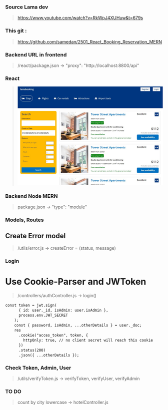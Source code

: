 ### Source Lama dev

> https://www.youtube.com/watch?v=RkWpJ4XUHuw&t=679s

### This git :

> https://github.com/samedan/2501_React_Booking_Reservation_MERN

### Backend URL in frontend

> /react/package.json -> "proxy": "http://localhost:8800/api"

### React

> ![React](https://github.com/samedan/2501_React_Booking_Reservation_MERN/blob/main/_images/01printscreen.jpg)

### Backend Node MERN

> package.json -> "type": "module"

### Models, Routes

## Create Error model

> /utils/error.js -> createError = (status, message)

### Login

# Use Cookie-Parser and JWToken

> /controllers/authController.js -> login()

```
const token = jwt.sign(
      { id: user._id, isAdmin: user.isAdmin },
      process.env.JWT_SECRET
    );
    const { password, isAdmin, ...otherDetails } = user._doc;
    res
      .cookie("acces_token", token, {
        httpOnly: true, // no client secret will reach this cookie
      })
      .status(200)
      .json({ ...otherDetails });
```

### Check Token, Admin, User

> /utils/verifyToken.js -> verifyToken, verifyUser, verifyAdmin

### TO DO

> count by city lowercase -> hotelController.js
